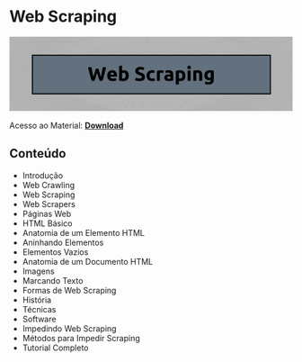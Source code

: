 # Web Scraping

![img](/Imagens/WebScraping.png)

Acesso ao Material: **[Download](https://github.com/the-akira/CC33Z/raw/master/Cursos/Web%20Scraping/WebScraping.pdf)**

## Conteúdo

- Introdução
- Web Crawling
- Web Scraping
- Web Scrapers
- Páginas Web
- HTML Básico
- Anatomia de um Elemento HTML
- Aninhando Elementos
- Elementos Vazios
- Anatomia de um Documento HTML
- Imagens
- Marcando Texto
- Formas de Web Scraping
- História
- Técnicas
- Software
- Impedindo Web Scraping
- Métodos para Impedir Scraping
- Tutorial Completo
